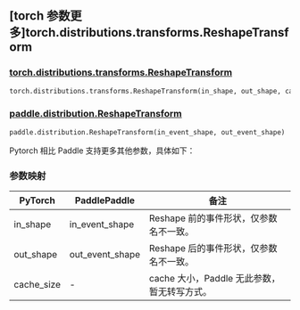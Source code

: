 ## [torch 参数更多]torch.distributions.transforms.ReshapeTransform

### [torch.distributions.transforms.ReshapeTransform](https://pytorch.org/docs/stable/distributions.html#torch.distributions.transforms.ReshapeTransform)

```python
torch.distributions.transforms.ReshapeTransform(in_shape, out_shape, cache_size=0)
```

### [paddle.distribution.ReshapeTransform](https://www.paddlepaddle.org.cn/documentation/docs/zh/api/paddle/distribution/ReshapeTransform_cn.html)

```python
paddle.distribution.ReshapeTransform(in_event_shape, out_event_shape)
```

Pytorch 相比 Paddle 支持更多其他参数，具体如下：

### 参数映射

| PyTorch    | PaddlePaddle    | 备注                                        |
| ---------- | --------------- | ------------------------------------------- |
| in_shape   | in_event_shape  | Reshape 前的事件形状，仅参数名不一致。      |
| out_shape  | out_event_shape | Reshape 后的事件形状，仅参数名不一致。      |
| cache_size | -               | cache 大小，Paddle 无此参数，暂无转写方式。 |
